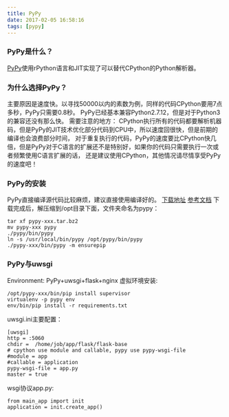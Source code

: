 ```yaml
---
title: PyPy
date: 2017-02-05 16:58:16
tags: [pypy]
---
```

### PyPy是什么？
[PyPy](http://pypy.org/index.html)使用rPython语言和JIT实现了可以替代CPython的Python解析器。
### 为什么选择PyPy？
主要原因是速度快。以寻找50000以内的素数为例，同样的代码CPython要用7点多秒，PyPy只需要0.8秒。
PyPy已经基本兼容Python2.7.12，但是对于Python3的兼容还没有那么快。
需要注意的地方：
CPython执行所有的代码都要解析机器码，但是PyPy的JIT技术优化部分代码到CPU中，所以速度回很快，但是前期的编译也会浪费部分时间，
对于重复执行的代码，PyPy的速度要比CPython快几倍，但是PyPy对于C语言的扩展还不是特别好，如果你的代码只需要执行一次或者频繁使用C语言扩展的话，
还是建议使用CPython，其他情况请尽情享受PyPy的速度吧！
<!-- more -->
### PyPy的安装
PyPy直接编译源代码比较麻烦，建议直接使用编译好的。
[下载地址](https://github.com/squeaky-pl/portable-pypy#portable-pypy-distribution-for-linux)
[参考文档](http://doc.pypy.org/en/latest/install.html)
下载完成后，解压缩到/opt目录下面，文件夹命名为pypy：
```
tar xf pypy-xxx.tar.bz2
mv pypy-xxx pypy
./pypy/bin/pypy
ln -s /usr/local/bin/pypy /opt/pypy/bin/pypy
./pypy-xxx/bin/pypy -m ensurepip
```
### PyPy与uwsgi
Environment: PyPy+uwsgi+flask+nginx
虚拟环境安装:
```
/opt/pypy-xxx/bin/pip install supervisor
virtualenv -p pypy env
env/bin/pip install -r requirements.txt
```
uwsgi.ini主要配置：
```
[uwsgi]
http = :5060
chdir =  /home/job/app/flask/flask-base
# cpython use module and callable, pypy use pypy-wsgi-file
#module = app
#callable = application
pypy-wsgi-file = app.py
master = true
```
wsgi协议app.py:
```
from main_app import init
application = init.create_app()
```
